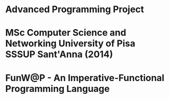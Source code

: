 Advanced Programming Project
============================
MSc Computer Science and Networking 
University of Pisa 
SSSUP Sant'Anna
(2014)
======================================================
FunW@P - An Imperative-Functional Programming Language
======================================================

